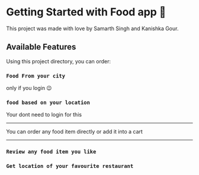 # Getting Started with Food app 🍕

This project was made with love by Samarth Singh and Kanishka Gour.

## Available Features

Using this project directory, you can order:

### `Food From your city`

only if you login 😉


### `food based on your location`

Your dont need to login for this

* * *

You can order any food item directly or add it into a cart

* * *


### `Review any food item you like`

### `Get location of your favourite restaurant`
